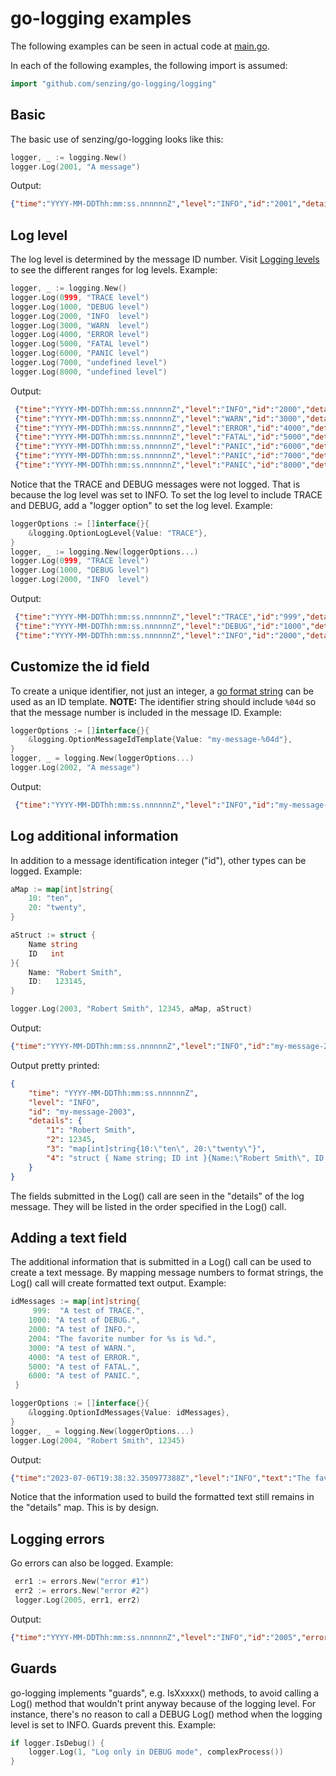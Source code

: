 # go-logging examples

The following examples can be seen in actual code at
[main.go](../main.go).

In each of the following examples, the following import is assumed:

```go
import "github.com/senzing/go-logging/logging"
```

## Basic

The basic use of senzing/go-logging looks like this:

```go
logger, _ := logging.New()
logger.Log(2001, "A message")
```

Output:

```json
{"time":"YYYY-MM-DDThh:mm:ss.nnnnnnZ","level":"INFO","id":"2001","details":{"1":"A message"}}
```

## Log level

The log level is determined by the message ID number.  Visit
[Logging levels](../README.md#logging-levels)
to see the different ranges for log levels.
Example:

```go
logger, _ := logging.New()
logger.Log(0999, "TRACE level")
logger.Log(1000, "DEBUG level")
logger.Log(2000, "INFO  level")
logger.Log(3000, "WARN  level")
logger.Log(4000, "ERROR level")
logger.Log(5000, "FATAL level")
logger.Log(6000, "PANIC level")
logger.Log(7000, "undefined level")
logger.Log(8000, "undefined level")
```

Output:

```json
 {"time":"YYYY-MM-DDThh:mm:ss.nnnnnnZ","level":"INFO","id":"2000","details":{"1":"INFO  level"}}
 {"time":"YYYY-MM-DDThh:mm:ss.nnnnnnZ","level":"WARN","id":"3000","details":{"1":"WARN  level"}}
 {"time":"YYYY-MM-DDThh:mm:ss.nnnnnnZ","level":"ERROR","id":"4000","details":{"1":"ERROR level"}}
 {"time":"YYYY-MM-DDThh:mm:ss.nnnnnnZ","level":"FATAL","id":"5000","details":{"1":"FATAL level"}}
 {"time":"YYYY-MM-DDThh:mm:ss.nnnnnnZ","level":"PANIC","id":"6000","details":{"1":"PANIC level"}}
 {"time":"YYYY-MM-DDThh:mm:ss.nnnnnnZ","level":"PANIC","id":"7000","details":{"1":"undefined level"}}
 {"time":"YYYY-MM-DDThh:mm:ss.nnnnnnZ","level":"PANIC","id":"8000","details":{"1":"undefined level"}}
 ```

Notice that the TRACE and DEBUG messages were not logged.
That is because the log level was set to INFO.
To set the log level to include TRACE and DEBUG,
add a "logger option" to set the log level.
Example:

```go
loggerOptions := []interface{}{
    &logging.OptionLogLevel{Value: "TRACE"},
}
logger, _ := logging.New(loggerOptions...)
logger.Log(0999, "TRACE level")
logger.Log(1000, "DEBUG level")
logger.Log(2000, "INFO  level")
```

Output:

```json
 {"time":"YYYY-MM-DDThh:mm:ss.nnnnnnZ","level":"TRACE","id":"999","details":{"1":"TRACE level"}}
 {"time":"YYYY-MM-DDThh:mm:ss.nnnnnnZ","level":"DEBUG","id":"1000","details":{"1":"DEBUG level"}}
 {"time":"YYYY-MM-DDThh:mm:ss.nnnnnnZ","level":"INFO","id":"2000","details":{"1":"INFO  level"}}
```

## Customize the id field

To create a unique identifier, not just an integer,
a [go format string](https://pkg.go.dev/fmt)
can be used as an ID template.
**NOTE:** The identifier string should include `%04d` so that the message number is included in the message ID.
Example:

```go
loggerOptions := []interface{}{
    &logging.OptionMessageIdTemplate{Value: "my-message-%04d"},
}
logger, _ = logging.New(loggerOptions...)
logger.Log(2002, "A message")
```

Output:

```json
 {"time":"YYYY-MM-DDThh:mm:ss.nnnnnnZ","level":"INFO","id":"my-message-2002","details":{"1":"A message"}}
```

## Log additional information

In addition to a message identification integer ("id"), other types can be logged.
Example:

```go
aMap := map[int]string{
    10: "ten",
    20: "twenty",
}

aStruct := struct {
    Name string
    ID   int
}{
    Name: "Robert Smith",
    ID:   123145,
}

logger.Log(2003, "Robert Smith", 12345, aMap, aStruct)
```

Output:

```json
{"time":"YYYY-MM-DDThh:mm:ss.nnnnnnZ","level":"INFO","id":"my-message-2003","details":{"1":"Robert Smith","2":12345,"3":"map[int]string{10:\"ten\", 20:\"twenty\"}","4":"struct { Name string; ID int }{Name:\"Robert Smith\", ID:123145}"}}
 ```

Output pretty printed:

```json
{
    "time": "YYYY-MM-DDThh:mm:ss.nnnnnnZ",
    "level": "INFO",
    "id": "my-message-2003",
    "details": {
        "1": "Robert Smith",
        "2": 12345,
        "3": "map[int]string{10:\"ten\", 20:\"twenty\"}",
        "4": "struct { Name string; ID int }{Name:\"Robert Smith\", ID:123145}"
    }
}
```

The fields submitted in the Log() call are seen in the "details" of the log message.
They will be listed in the order specified in the Log() call.

## Adding a text field

The additional information that is submitted in a Log() call can be used to create a text message.
By mapping message numbers to format strings, the Log() call will create formatted text output.
Example:

```go
idMessages := map[int]string{
     999:  "A test of TRACE.",
    1000: "A test of DEBUG.",
    2000: "A test of INFO.",
    2004: "The favorite number for %s is %d.",
    3000: "A test of WARN.",
    4000: "A test of ERROR.",
    5000: "A test of FATAL.",
    6000: "A test of PANIC.",
 }

loggerOptions := []interface{}{
    &logging.OptionIdMessages{Value: idMessages},
}
logger, _ = logging.New(loggerOptions...)
logger.Log(2004, "Robert Smith", 12345)
```

Output:

```json
{"time":"2023-07-06T19:38:32.350977388Z","level":"INFO","text":"The favorite number for Robert Smith is 12345.","id":"2004","details":{"1":"Robert Smith","2":12345}}
```

Notice that the information used to build the formatted text still remains in the "details" map.
This is by design.

## Logging errors

Go errors can also be logged.
Example:

```go
 err1 := errors.New("error #1")
 err2 := errors.New("error #2")
 logger.Log(2005, err1, err2)
```

Output:

```json
{"time":"YYYY-MM-DDThh:mm:ss.nnnnnnZ","level":"INFO","id":"2005","errors":["error #1","error #2"]}
```

## Guards

go-logging implements "guards",
e.g. IsXxxxx() methods,
to avoid calling a Log() method that
wouldn't print anyway because of the logging level.
For instance, there's no reason to call a DEBUG Log() method when the
logging level is set to INFO.  Guards prevent this.
Example:

```go
if logger.IsDebug() {
    logger.Log(1, "Log only in DEBUG mode", complexProcess())
}
```
